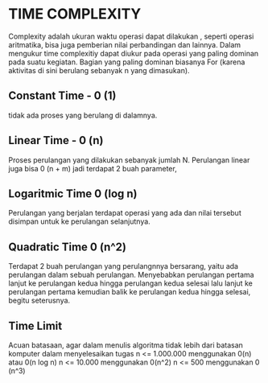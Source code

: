 # TIME COMPLEXITY
Complexity adalah ukuran waktu operasi dapat dilakukan , seperti operasi aritmatika, bisa juga pemberian nilai
perbandingan dan lainnya. Dalam mengukur time complexitiy dapat diukur pada operasi yang paling dominan
pada suatu kegiatan. Bagian yang paling dominan biasanya For (karena aktivitas di sini berulang sebanyak n yang dimasukan).

## Constant Time - 0 (1)
tidak ada proses yang berulang di dalamnya.
## Linear Time - 0 (n)
Proses perulangan yang dilakukan sebanyak jumlah N. Perulangan linear juga bisa 0 (n + m) jadi terdapat 2 buah parameter,
## Logaritmic Time 0 (log n)
Perulangan yang berjalan terdapat operasi yang ada dan nilai tersebut disimpan untuk ke perulangan selanjutnya.
## Quadratic Time 0 (n^2)
Terdapat 2 buah perulangan yang perulangnnya bersarang, yaitu ada perulangan dalam sebuah perulangan.
Menyebabkan perulangan pertama lanjut ke perulangan kedua hingga perulangan kedua selesai lalu lanjut ke 
perulangan pertama kemudian balik ke perulangan kedua hingga selesai, begitu seterusnya.

## Time Limit
Acuan batasaan, agar dalam menulis algoritma tidak lebih dari batasan komputer dalam menyelesaikan tugas
n <= 1.000.000 menggunakan 0(n) atau 0(n log n)
n <= 10.000 menggunakan 0(n^2)
n <= 500 menggunakan 0 (n^3)
